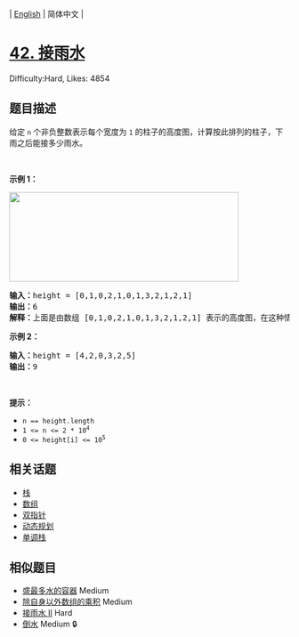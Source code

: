 
| [English](problem_en.md) | 简体中文 |

# [42. 接雨水](https://leetcode.cn/problems/trapping-rain-water/)
Difficulty:Hard, Likes: 4854

## 题目描述

<p>给定&nbsp;<code>n</code> 个非负整数表示每个宽度为 <code>1</code> 的柱子的高度图，计算按此排列的柱子，下雨之后能接多少雨水。</p>

<p>&nbsp;</p>

<p><strong>示例 1：</strong></p>

<p><img src="https://assets.leetcode-cn.com/aliyun-lc-upload/uploads/2018/10/22/rainwatertrap.png" style="height: 161px; width: 412px;" /></p>

<pre>
<strong>输入：</strong>height = [0,1,0,2,1,0,1,3,2,1,2,1]
<strong>输出：</strong>6
<strong>解释：</strong>上面是由数组 [0,1,0,2,1,0,1,3,2,1,2,1] 表示的高度图，在这种情况下，可以接 6 个单位的雨水（蓝色部分表示雨水）。 
</pre>

<p><strong>示例 2：</strong></p>

<pre>
<strong>输入：</strong>height = [4,2,0,3,2,5]
<strong>输出：</strong>9
</pre>

<p>&nbsp;</p>

<p><strong>提示：</strong></p>

<ul>
	<li><code>n == height.length</code></li>
	<li><code>1 &lt;= n &lt;= 2 * 10<sup>4</sup></code></li>
	<li><code>0 &lt;= height[i] &lt;= 10<sup>5</sup></code></li>
</ul>


## 相关话题

- [栈](https://leetcode.cn/tag/stack/)
- [数组](https://leetcode.cn/tag/array/)
- [双指针](https://leetcode.cn/tag/two-pointers/)
- [动态规划](https://leetcode.cn/tag/dynamic-programming/)
- [单调栈](https://leetcode.cn/tag/monotonic-stack/)

## 相似题目

- [盛最多水的容器](../container-with-most-water/README.md) Medium 
- [除自身以外数组的乘积](../product-of-array-except-self/README.md) Medium 
- [接雨水 II](../trapping-rain-water-ii/README.md) Hard 
- [倒水](../pour-water/README.md) Medium 🔒
